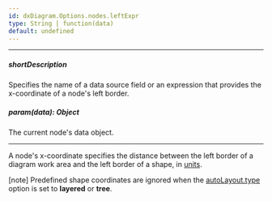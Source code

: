 ```yaml
---
id: dxDiagram.Options.nodes.leftExpr
type: String | function(data)
default: undefined
---
```

---
##### shortDescription
Specifies the name of a data source field or an expression that provides the x-coordinate of a node's left border.

##### param(data): Object
The current node's data object.

---
A node's x-coordinate specifies the distance between the left border of a diagram work area and the left border of a shape, in [units](/api-reference/10%20UI%20Widgets/dxDiagram/1%20Configuration/units.md '/Documentation/ApiReference/UI_Components/dxDiagram/Configuration/#units').

[note] Predefined shape coordinates are ignored when the [autoLayout.type](/api-reference/10%20UI%20Widgets/dxDiagram/1%20Configuration/nodes/autoLayout/type.md '/Documentation/ApiReference/UI_Components/dxDiagram/Configuration/nodes/autoLayout/#type') option is set to **layered** or **tree**.